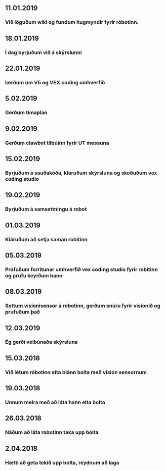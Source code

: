 ## 11.01.2019
### Við löguðum wiki og fundum hugmyndir fyrir róbotinn.

## 18.01.2019
### Í dag byrjuðum við á skýrslunni

## 22.01.2019
### lærðum um V5 og VEX coding umhverfið

## 5.02.2019
### Gerðum tímaplan

## 9.02.2019
### Gerðum clawbot tilbúinn fyrir UT messuna

## 15.02.2019
### Byrjuðum á sauðakóða, kláruðum skýrsluna og skoðuðum vex coding studio

## 19.02.2019
### Byrjuðum á samsettningu á robot

## 01.03.2019
### Kláruðum að setja saman robitinn

## 05.03.2019
### Prófuðum forritunar umhverfið vex coding studio fyrir robitinn og prufu keyrðum hann

## 08.03.2019
### Settum visionisensor á robotinn, gerðum snúru fyrir visionið og prufuðum það

## 12.03.2019
### Ég gerði vélbúnaða skýrsluna

## 15.03.2018
### Við létum róbotinn elta blánn bolta með vision sensornum

## 19.03.2018
### Unnum meira með að láta hann elta bolta

## 26.03.2018
### Náðum að láta robotinn taka upp bolta

## 2.04.2018
### Hætti að geta tekið upp bolta, reydnum að laga
